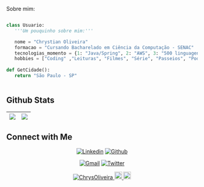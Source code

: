 Sobre mim:

 ```python

class Usuario:
    '''Um pouquinho sobre mim:'''

    nome = "Chrystian Oliveira"
    formacao = "Cursando Bacharelado em Ciência da Computação - SENAC"
    tecnologias_momento = {1: "Java/Spring", 2: "AWS", 3: "500 linguagens que usamos na faculdade"}
    hobbies = ["Coding" ,"Leituras", "Filmes", "Série", "Passeios", "Podcasts", "Games"]
	
def GetCidade():
    return "São Paulo - SP"
	
 ```

 
## Github Stats

<img src="https://github-readme-stats.vercel.app/api?username=ChrysOliveira&&show_icons=true&count_private=true&theme=github_dark">|<img src="https://github-readme-streak-stats.herokuapp.com/?user=ChrysOliveira&theme=blueberry_duo"/>
|---|---|


## Connect with Me


<p align="center">
  <a href="https://linkedin.com/in/chrystianmoliveira"><img alt="Linkedin" title="Chrys Linkedin" src="https://img.shields.io/badge/LinkedIn-0077B5?style=for-the-badge&logo=linkedin&logoColor=white"></a>
  <a href="https://github.com/ChrysOliveira"><img alt="Github" title="Chrys Github" src="https://img.shields.io/badge/GitHub-100000?style=for-the-badge&logo=github&logoColor=white"></a>
 </p>
 <p align="center">
  <a href="mailto:chrystianmoliveira7@gmail.com"><img alt="Gmail" title="Chrys Gmail" src="https://img.shields.io/badge/Gmail-D14836?style=for-the-badge&logo=gmail&logoColor=white"></a>
<a href="http://twitter.com/ChrysChrys123"><img alt="Twitter" title="Chrys Twitter" src="https://img.shields.io/badge/Twitter-1DA1F2?style=for-the-badge&logo=twitter&logoColor=white"></a>
</p>

<p align="center">
    <a href="https://github.com/ChrysOliveira">
        <img src="https://komarev.com/ghpvc/?username=ChrysOliveira" alt="ChrysOliveira" />
    </a>
    <a href="https://github.com/ChrysOliveira">
        <img height="20" src="https://img.shields.io/github/followers/ChrysOliveira?label=follow&logo=github" />
	</a>
	 <a href="https://github.com/ChrysOliveira">
        <img height="20" src="https://img.shields.io/github/stars/ChrysOliveira?label=stars&logo=github" />
	</a>
</p>
